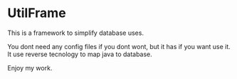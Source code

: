 UtilFrame
=========
This is a framework to simplify database uses.

You dont need any config files if you dont wont, but it has if you want use it.
It use reverse tecnology to map java to database.

Enjoy my work.
